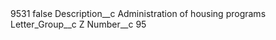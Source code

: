 <?xml version="1.0" encoding="UTF-8"?>
<CustomMetadata xmlns="http://soap.sforce.com/2006/04/metadata" xmlns:xsi="http://www.w3.org/2001/XMLSchema-instance" xmlns:xsd="http://www.w3.org/2001/XMLSchema">
    <label>9531</label>
    <protected>false</protected>
    <values>
        <field>Description__c</field>
        <value xsi:type="xsd:string">Administration of housing programs</value>
    </values>
    <values>
        <field>Letter_Group__c</field>
        <value xsi:type="xsd:string">Z</value>
    </values>
    <values>
        <field>Number__c</field>
        <value xsi:type="xsd:string">95</value>
    </values>
</CustomMetadata>
